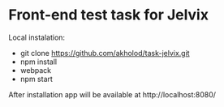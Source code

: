 # Front-end test task for Jelvix

Local instalation: 
  * git clone https://github.com/akholod/task-jelvix.git
  * npm install
  * webpack
  * npm start
  
 After installation app will be available at http://localhost:8080/
